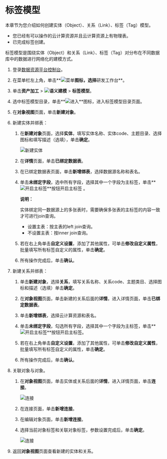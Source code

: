 # 标签模型

本章节为您介绍如何创建实体（Object）、关系（Link）、标签（Tag）模型。

-   您已经有可以操作的云计算资源并且云计算资源上有物理表。
-   已完成标签创建。

标签模型是围绕实体（Object）和关系（Link）、标签（Tag）对分布在不同数据库中的数据进行网络化的建模方式。

1.  登录[数据资源平台控制台](https://dataq.console.aliyun.com)。

2.  在菜单栏左上角，单击**![菜单](https://static-aliyun-doc.oss-accelerate.aliyuncs.com/assets/img/zh-CN/6504337061/p188771.png)**图标，选择**研发工作台**。

3.  单击**资产加工** \> **![语义建模](https://static-aliyun-doc.oss-accelerate.aliyuncs.com/assets/img/zh-CN/1290330161/p208848.png)** \> **标签模型**。

4.  选中标签模型目录，单击**![进入](https://static-aliyun-doc.oss-accelerate.aliyuncs.com/assets/img/zh-CN/6504337061/p188815.png)**图标，进入标签模型目录页面。

5.  在**对象视图**页面，单击**新建对象**。

6.  新建实体并绑表：

    1.  在**新建对象**页面，选择**实体**，填写实体名称、实体code、主题目录、选择图标和填写描述（选填），单击**确定**。

        ![新建实体](https://static-aliyun-doc.oss-accelerate.aliyuncs.com/assets/img/zh-CN/8649430161/p211936.png)

    2.  在**详情**页面，单击**已绑定数据表**。

    3.  在已绑定数据表页面，单击**新增绑表**，选择数据源名称和表名。

    4.  单击**未绑定字段**，选中所有字段，选择其中一个字段为主标签，单击**![开启主标签](https://static-aliyun-doc.oss-accelerate.aliyuncs.com/assets/img/zh-CN/0867900161/p204602.png)**按钮开启主标签 。

        **说明：**

        实体绑定同一数据源上的多张表时，需要确保多张表的主标签的内容一致才可进行join查询。

        -   设置主表：按主表的left join查询。
        -   不设置主表：按inner join查询。
    5.  若在右上角单击**自定义设置**，添加了其他属性，可单击**修改自定义属性**，批量填写所有标签自定义的属性，单击**确定**。

    6.  所有操作完成后，单击**确认**。

7.  新建关系并绑表：

    1.  单击**新建对象**，选择**关系**，填写关系名称、关系code、主题类目、选择图标和描述（选填）单击**确定**。

    2.  在**对象视图**页面，单击新建的关系后面的**详情**，进入详情页面，单击**已绑定数据表**。

    3.  单击**新增绑表**，选择云计算资源和表名。

    4.  单击**未绑定字段**，勾选所有字段，选择其中一个字段为主标签，单击**![开启主标签](https://static-aliyun-doc.oss-accelerate.aliyuncs.com/assets/img/zh-CN/0867900161/p204602.png)**按钮开启主标签。

    5.  若在右上角单击**自定义设置**，添加了其他属性，可单击**修改自定义属性**，批量填写所有标签自定义的属性，单击**确定**。

    6.  所有操作完成后，单击**确认**。

8.  关联对象与对象。

    1.  在**对象视图**页面，单击实体或关系后面的**详情**，进入详情页面，单击**连接**。

        ![连接](https://static-aliyun-doc.oss-accelerate.aliyuncs.com/assets/img/zh-CN/0096160161/p213153.png)

    2.  在连接页面，单击**新增连接**。

    3.  在编辑对象页面，单击**新增连接**。

    4.  选择当前对象标签和关联对象标签，参数设置完成后，单击**确定**。

        ![连接](https://static-aliyun-doc.oss-accelerate.aliyuncs.com/assets/img/zh-CN/9649430161/p211935.png)

9.  返回**对象视图**页面查看新建的实体和关系。



